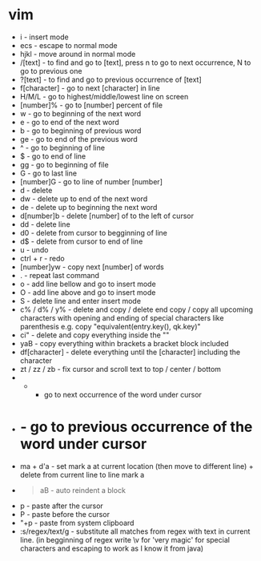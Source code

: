 # vim
* i - insert mode
* ecs - escape to normal mode
* hjkl - move around in normal mode
* /[text] - to find and go to [text], press n to go to  next occurrence, N to go to previous one
* ?[text] - to find and go to previous occurrence of [text]
* f[character] - go to next [character] in line
* H/M/L - go to highest/middle/lowest line on screen
* [number]% - go to [number] percent of file
* w - go to beginning of the next word
* e - go to end of the next word
* b - go to beginning of previous word
* ge - go to end of the previous word
* ^ - go to beginning of line
* $ - go to end of line
* gg - go to beginning of file
* G - go to last line
* [number]G - go to line of number [number]
* d - delete
* dw - delete up to end of the next word
* de - delete up to beginning the next word
* d[number]b - delete [number] of to the left of cursor
* dd - delete line
* d0 - delete from cursor to begginning of line
* d$ - delete from cursor to end of line
* u - undo
* ctrl + r - redo
* [number]yw - copy next [number] of words
* . - repeat last command
* o - add line bellow and go to insert mode
* O - add line above and go to insert mode
* S - delete line and enter insert mode
* c% / d% / y% - delete and copy / delete end copy / copy all upcoming characters with opening and ending of special characters like parenthesis e.g. copy "equivalent(entry.key(), qk.key)"
* ci" - delete and copy everything inside the ""
* yaB - copy everything within brackets a bracket block included
* df[character] - delete everything until the [character] including the character
* zt / zz / zb - fix cursor and scroll text to top / center / bottom
* * - go to next occurrence of the word under cursor
* # - go to previous occurrence of the word under cursor
* ma + d'a - set mark a at current location (then move to different line) + delete from current line to line mark a
* >aB - auto reindent a block
* p - paste after the cursor
* P - paste before the cursor
* "+p - paste from system clipboard
* :s/regex/text/g - substitute all matches from regex with text in current line. (in begginning of regex write \v for 'very magic' for special characters and escaping to work as I know it from java)

